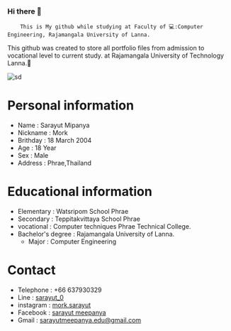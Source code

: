 ### Hi there 👋
        This is My github while studying at Faculty of 💻:Computer Engineering, Rajamangala University of Lanna.
 This github was created to store all portfolio files from admission to vocational level to current study. at Rajamangala University of Technology Lanna.:school:
   
   ![sd](https://scontent.fbkk9-2.fna.fbcdn.net/v/t39.30808-6/277659261_3025906617658766_1692477642121648613_n.jpg?stp=dst-jpg_p720x720&_nc_cat=109&ccb=1-7&_nc_sid=8bfeb9&_nc_eui2=AeGTWasRrl4XE4SpDdRTFN5TQ8NIaOHlgLxDw0ho4eWAvHGo7JqfkMTc_hkj9OPDvAB_y0ZGw9JIF0iMWAnmTW_E&_nc_ohc=bc5sr0Y11LwAX-tgv52&_nc_ht=scontent.fbkk9-2.fna&oh=00_AT_AGOW0kngj2PIOrNwCfTXFS24WFiIiYNo8c6ioUbRMFA&oe=62BCB3F1)

# Personal information
- Name : Sarayut Mipanya
- Nickname : Mork
- Brithday : 18 March 2004
- Age : 18 Year
- Sex : Male
- Address : Phrae,Thailand

# Educational information
- Elementary : Watsripom School Phrae
- Secondary : Teppitakvittaya School Phrae
- vocational : Computer techniques Phrae Technical College.
- Bachelor's degree : Rajamangala University of Lanna. 
  - Major : Computer Engineering

# Contact
- Telephone : +66 637930329
- Line : [sarayut_0](https://line.me/ti/p/Hofs7cWf7d)
- instagram : [mork.sarayut](https://instagram.com/mork.sarayut?r=nametag)
- Facebook : [sarayut meepanya](https://www.facebook.com/meepanya.sarayut)
- Gmail : sarayutmeepanya.edu@gmail.com
